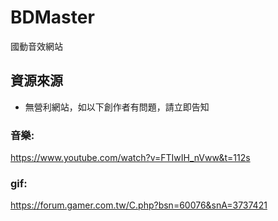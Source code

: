 # BDMaster
國動音效網站

## 資源來源

* 無營利網站，如以下創作者有問題，請立即告知

### 音樂:
https://www.youtube.com/watch?v=FTIwIH_nVww&t=112s

### gif:
https://forum.gamer.com.tw/C.php?bsn=60076&snA=3737421
